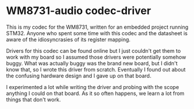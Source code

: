 # WM8731-audio codec-driver

This is my codec for the WM8731, written for an embedded project running STM32. Anyone who spent some time with this codec and the datasheet is aware of the idiosyncrasies of its register mapping. 

Drivers for this codec can be found online but I just couldn't get them to work with my board so I assumed those drivers were potentially somehow buggy. What was actually buggy was the brand new board, but I didn't know that, so I wrote this driver from scratch. Eventually I found out about the confusing hardware design and I gave up on that board. 

I experimented a lot while writing the driver and probing with the scope anything I could on that board. As it so often happens, we learn a lot from things that don't work. 
